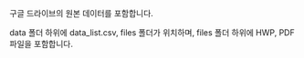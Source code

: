 구글 드라이브의 원본 데이터를 포함합니다. 

data 폴더 하위에 data_list.csv, files 폴더가 위치하며, files 폴더 하위에 HWP, PDF 파일을 포함합니다. 